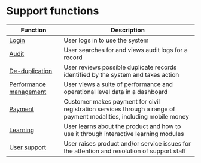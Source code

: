# Support functions

| Function                                                                     | Description                                                                                                          |
| ---------------------------------------------------------------------------- | -------------------------------------------------------------------------------------------------------------------- |
| [Login](../support-functions/10.-login.md)                                   | User logs in to use the system                                                                                       |
| [Audit](../support-functions/11.-audit.md)                                   | User searches for and views audit logs for a record                                                                  |
| [De-duplication](../support-functions/12.-deduplication.md)                  | User reviews possible duplicate records identified by the system and takes action                                    |
| [Performance management](../support-functions/13.-performance-management.md) | User views a suite of performance and operational level data in a dashboard                                          |
| [Payment](../support-functions/14.-payment.md)                               | Customer makes payment for civil registration services through a range of payment modalities, including mobile money |
| [Learning](../support-functions/15.-learning.md)                             | User learns about the product and how to use it through interactive learning modules                                 |
| [User support](../support-functions/16.-user-support.md)                     | User raises product and/or service issues for the attention and resolution of support staff                          |
